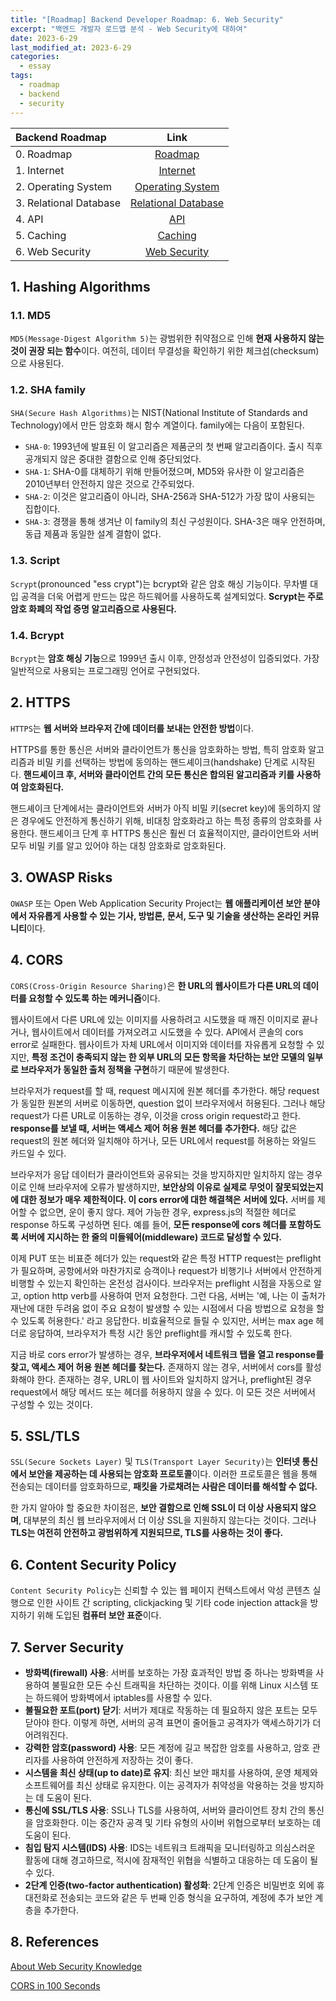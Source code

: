 ```yaml
---
title: "[Roadmap] Backend Developer Roadmap: 6. Web Security"
excerpt: "백엔드 개발자 로드맵 분석 - Web Security에 대하여"
date: 2023-6-29
last_modified_at: 2023-6-29
categories:
  - essay
tags:
  - roadmap
  - backend
  - security
---
```


|Backend Roadmap|Link|
|:---|:---:|
|0. Roadmap|[Roadmap](https://roadmap.sh/backend)|
|1. Internet|[Internet](https://burningfalls.github.io/essay/backend-roadmap-internet/)|
|2. Operating System|[Operating System](https://burningfalls.github.io/essay/backend-roadmap-os/)|
|3. Relational Database|[Relational Database](https://burningfalls.github.io/essay/backend-roadmap-relational-database/)|
|4. API|[API](https://burningfalls.github.io/essay/backend-roadmap-api/)|
|5. Caching|[Caching](https://burningfalls.github.io/essay/backend-roadmap-caching/)|
|6. Web Security|[Web Security](https://burningfalls.github.io/essay/backend-roadmap-caching/)|

## 1. Hashing Algorithms

### 1.1. MD5

`MD5(Message-Digest Algorithm 5)`는 광범위한 취약점으로 인해 **현재 사용하지 않는 것이 권장 되는 함수**이다. 여전히, 데이터 무결성을 확인하기 위한 체크섬(checksum)으로 사용된다.

### 1.2. SHA family

`SHA(Secure Hash Algorithms)`는 NIST(National Institute of Standards and Technology)에서 만든 암호화 해시 함수 계열이다. family에는 다음이 포함된다.

* `SHA-0`: 1993년에 발표된 이 알고리즘은 제품군의 첫 번째 알고리즘이다. 출시 직후 공개되지 않은 중대한 결함으로 인해 중단되었다.
* `SHA-1`: SHA-0를 대체하기 위해 만들어졌으며, MD5와 유사한 이 알고리즘은 2010년부터 안전하지 않은 것으로 간주되었다.
* `SHA-2`: 이것은 알고리즘이 아니라, SHA-256과 SHA-512가 가장 많이 사용되는 집합이다.
* `SHA-3`: 경쟁을 통해 생겨난 이 family의 최신 구성원이다. SHA-3은 매우 안전하며, 동급 제품과 동일한 설계 결함이 없다.

### 1.3. Script

`Scrypt`(pronounced "ess crypt")는 bcrypt와 같은 암호 해싱 기능이다. 무차별 대입 공격을 더욱 어렵게 만드는 많은 하드웨어를 사용하도록 설계되었다. **Scrypt는 주로 암호 화폐의 작업 증명 알고리즘으로 사용된다.**

### 1.4. Bcrypt

`Bcrypt`는 **암호 해싱 기능**으로 1999년 출시 이후, 안정성과 안전성이 입증되었다. 가장 일반적으로 사용되는 프로그래밍 언어로 구현되었다.

## 2. HTTPS

`HTTPS`는 **웹 서버와 브라우저 간에 데이터를 보내는 안전한 방법**이다.

HTTPS를 통한 통신은 서버와 클라이언트가 통신을 암호화하는 방법, 특히 암호화 알고리즘과 비밀 키를 선택하는 방법에 동의하는 핸드셰이크(handshake) 단계로 시작된다. **핸드셰이크 후, 서버와 클라이언트 간의 모든 통신은 합의된 알고리즘과 키를 사용하여 암호화된다.**

핸드셰이크 단계에서는 클라이언트와 서버가 아직 비밀 키(secret key)에 동의하지 않은 경우에도 안전하게 통신하기 위해, 비대칭 암호화라고 하는 특정 종류의 암호화를 사용한다. 핸드셰이크 단계 후 HTTPS 통신은 훨씬 더 효율적이지만, 클라이언트와 서버 모두 비밀 키를 알고 있어야 하는 대칭 암호화로 암호화된다.

## 3. OWASP Risks

`OWASP` 또는 Open Web Application Security Project는 **웹 애플리케이션 보안 분야에서 자유롭게 사용할 수 있는 기사, 방법론, 문서, 도구 및 기술을 생산하는 온라인 커뮤니티**이다.

## 4. CORS

`CORS(Cross-Origin Resource Sharing)`은 **한 URL의 웹사이트가 다른 URL의 데이터를 요청할 수 있도록 하는 메커니즘**이다.

웹사이트에서 다른 URL에 있는 이미지를 사용하려고 시도했을 때 깨진 이미지로 끝나거나, 웹사이트에서 데이터를 가져오려고 시도했을 수 있다. API에서 콘솔의 cors error로 실패한다. 웹사이트가 자체 URL에서 이미지와 데이터를 자유롭게 요청할 수 있지만, **특정 조건이 충족되지 않는 한 외부 URL의 모든 항목을 차단하는 보안 모델의 일부로 브라우저가 동일한 출처 정책을 구현**하기 때문에 발생한다.

브라우저가 request를 할 때, request 메시지에 원본 헤더를 추가한다. 해당 request가 동일한 원본의 서버로 이동하면, question 없이 브라우저에서 허용된다. 그러나 해당 request가 다른 URL로 이동하는 경우, 이것을 cross origin request라고 한다. **response를 보낼 때, 서버는 액세스 제어 허용 원본 헤더를 추가한다.** 해당 값은 request의 원본 헤더와 일치해야 하거나, 모든 URL에서 request를 허용하는 와일드 카드일 수 있다.

브라우저가 응답 데이터가 클라이언트와 공유되는 것을 방지하지만 일치하지 않는 경우 이로 인해 브라우저에 오류가 발생하지만, **보안상의 이유로 실제로 무엇이 잘못되었는지에 대한 정보가 매우 제한적이다. 이 cors error에 대한 해결책은 서버에 있다.** 서버를 제어할 수 없으면, 운이 좋지 않다. 제어 가능한 경우, express.js의 적절한 헤더로 response 하도록 구성하면 된다. 예를 들어, **모든 response에 cors 헤더를 포함하도록 서버에 지시하는 한 줄의 미들웨어(middleware) 코드로 달성할 수 있다.**

이제 PUT 또는 비표준 헤더가 있는 request와 같은 특정 HTTP request는 preflight가 필요하며, 공항에서와 마찬가지로 승객이나 request가 비행기나 서버에서 안전하게 비행할 수 있는지 확인하는 온전성 검사이다. 브라우저는 preflight 시점을 자동으로 알고, option http verb를 사용하여 먼저 요청한다. 그런 다음, 서버는 '예, 나는 이 출처가 재난에 대한 두려움 없이 주요 요청이 발생할 수 있는 시점에서 다음 방법으로 요청을 할 수 있도록 허용한다.' 라고 응답한다. 비효율적으로 들릴 수 있지만, 서버는 max age 헤더로 응답하여, 브라우저가 특정 시간 동안 preflight를 캐시할 수 있도록 한다. 

지금 바로 cors error가 발생하는 경우, **브라우저에서 네트워크 탭을 열고 response를 찾고, 액세스 제어 허용 원본 헤더를 찾는다.** 존재하지 않는 경우, 서버에서 cors를 활성화해야 한다. 존재하는 경우, URL이 웹 사이트와 일치하지 않거나, preflight된 경우 request에서 해당 메서드 또는 헤더를 허용하지 않을 수 있다. 이 모든 것은 서버에서 구성할 수 있는 것이다.

## 5. SSL/TLS

`SSL(Secure Sockets Layer)` 및 `TLS(Transport Layer Security)`는 **인터넷 통신에서 보안을 제공하는 데 사용되는 암호화 프로토콜**이다. 이러한 프로토콜은 웹을 통해 전송되는 데이터를 암호화하므로, **패킷을 가로채려는 사람은 데이터를 해석할 수 없다.**

한 가지 알아야 할 중요한 차이점은, **보안 결함으로 인해 SSL이 더 이상 사용되지 않으며**, 대부분의 최신 웹 브라우저에서 더 이상 SSL을 지원하지 않는다는 것이다. 그러나 **TLS는 여전히 안전하고 광범위하게 지원되므로, TLS를 사용하는 것이 좋다.**

## 6. Content Security Policy

`Content Security Policy`는 신뢰할 수 있는 웹 페이지 컨텍스트에서 악성 콘텐츠 실행으로 인한 사이트 간 scripting, clickjacking 및 기타 code injection attack을 방지하기 위해 도입된 **컴퓨터 보안 표준**이다.

## 7. Server Security

* **방화벽(firewall) 사용**: 서버를 보호하는 가장 효과적인 방법 중 하나는 방화벽을 사용하여 불필요한 모든 수신 트래픽을 차단하는 것이다. 이를 위해 Linux 시스템 또는 하드웨어 방화벽에서 iptables를 사용할 수 있다.
* **불필요한 포트(port) 닫기**: 서버가 제대로 작동하는 데 필요하지 않은 포트는 모두 닫아야 한다. 이렇게 하면, 서버의 공격 표면이 줄어들고 공격자가 액세스하기가 더 어려워진다.
* **강력한 암호(password) 사용**: 모든 계정에 길고 복잡한 암호를 사용하고, 암호 관리자를 사용하여 안전하게 저장하는 것이 좋다.
* **시스템을 최신 상태(up to date)로 유지**: 최신 보안 패치를 사용하여, 운영 체제와 소프트웨어를 최신 상태로 유지한다. 이는 공격자가 취약성을 악용하는 것을 방지하는 데 도움이 된다.
* **통신에 SSL/TLS 사용**: SSL나 TLS를 사용하여, 서버와 클라이언트 장치 간의 통신을 암호화한다. 이는 중간자 공격 및 기타 유형의 사이버 위협으로부터 보호하는 데 도움이 된다.
* **침입 탐지 시스템(IDS) 사용**: IDS는 네트워크 트래픽을 모니터링하고 의심스러운 활동에 대해 경고하므로, 적시에 잠재적인 위협을 식별하고 대응하는 데 도움이 될 수 있다.
* **2단계 인증(two-factor authentication) 활성화**: 2단계 인증은 비밀번호 외에 휴대전화로 전송되는 코드와 같은 두 번째 인증 형식을 요구하여, 계정에 추가 보안 계층을 추가한다.

## 8. References

[About Web Security Knowledge](https://roadmap.sh/backend)

[CORS in 100 Seconds](https://www.youtube.com/watch?v=4KHiSt0oLJ0&ab_channel=Fireship)